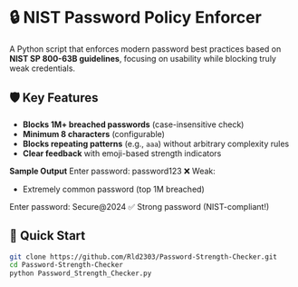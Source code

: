 # 🔒 NIST Password Policy Enforcer

A Python script that enforces modern password best practices based on **NIST SP 800-63B guidelines**, focusing on usability while blocking truly weak credentials.

## 🛡️ Key Features
- **Blocks 1M+ breached passwords** (case-insensitive check)
- **Minimum 8 characters** (configurable)
- **Blocks repeating patterns** (e.g., `aaa`) without arbitrary complexity rules
- **Clear feedback** with emoji-based strength indicators

**Sample Output**
Enter password: password123
❌ Weak: 
- Extremely common password (top 1M breached)

Enter password: Secure@2024
✅ Strong password (NIST-compliant!)

## 🚀 Quick Start
```bash
git clone https://github.com/Rld2303/Password-Strength-Checker.git
cd Password-Strength-Checker
python Password_Strength_Checker.py

